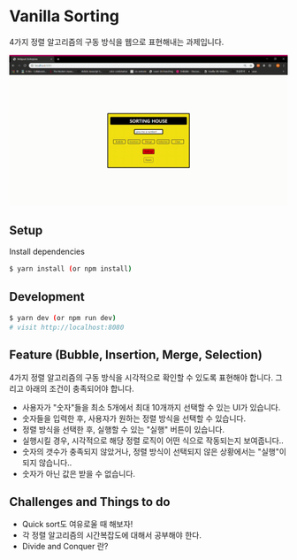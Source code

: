 # Vanilla Sorting

4가지 정렬 알고리즘의 구동 방식을 웹으로 표현해내는 과제입니다.

<img src="./sorting.gif" alt="visualizer">

## Setup

Install dependencies

```sh
$ yarn install (or npm install)
```

## Development

```sh
$ yarn dev (or npm run dev)
# visit http://localhost:8080
```

## Feature (Bubble, Insertion, Merge, Selection)

4가지 정렬 알고리즘의 구동 방식을 시각적으로 확인할 수 있도록 표현해야 합니다. 그리고 아래의 조건이 충족되어야 합니다.

* 사용자가 "숫자"들을 최소 5개에서 최대 10개까지 선택할 수 있는 UI가 있습니다.
* 숫자들을 입력한 후, 사용자가 원하는 정렬 방식을 선택할 수 있습니다.
* 정렬 방식을 선택한 후, 실행할 수 있는 "실행" 버튼이 있습니다.
* 실행시킬 경우, 시각적으로 해당 정렬 로직이 어떤 식으로 작동되는지 보여줍니다..
* 숫자의 갯수가 충족되지 않았거나, 정렬 방식이 선택되지 않은 상황에서는 "실행"이 되지 않습니다..
* 숫자가 아닌 값은 받을 수 없습니다.

## Challenges and Things to do

* Quick sort도 여유로울 때 해보자!
* 각 정렬 알고리즘의 시간복잡도에 대해서 공부해야 한다.
* Divide and Conquer 란?
